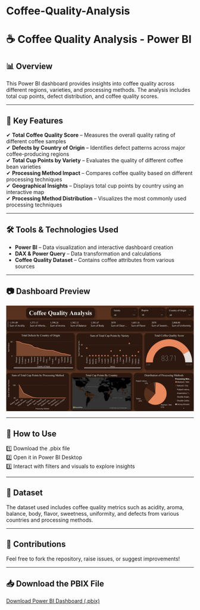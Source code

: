 # Coffee-Quality-Analysis
# ☕ Coffee Quality Analysis - Power BI
## 📊 Overview
This Power BI dashboard provides insights into coffee quality across different regions, varieties, and processing methods. The analysis includes total cup points, defect distribution, and coffee quality scores.

---

## 📌 Key Features
✔ **Total Coffee Quality Score** – Measures the overall quality rating of different coffee samples  
✔ **Defects by Country of Origin** – Identifies defect patterns across major coffee-producing regions  
✔ **Total Cup Points by Variety** – Evaluates the quality of different coffee bean varieties  
✔ **Processing Method Impact** – Compares coffee quality based on different processing techniques  
✔ **Geographical Insights** – Displays total cup points by country using an interactive map  
✔ **Processing Method Distribution** – Visualizes the most commonly used processing techniques  

---

## 🛠️ Tools & Technologies Used
- **Power BI** – Data visualization and interactive dashboard creation  
- **DAX & Power Query** – Data transformation and calculations  
- **Coffee Quality Dataset** – Contains coffee attributes from various sources  

---

## 📷 Dashboard Preview
![Power BI Dashboard](https://github.com/Karannkoli/Coffee-Quality-Analysis/blob/main/Coffee_Quality_Dashboard.jpg)

---

## 🚀 How to Use
1️⃣ Download the .pbix file  
2️⃣ Open it in Power BI Desktop  
3️⃣ Interact with filters and visuals to explore insights  

---

## 📂 Dataset
The dataset used includes coffee quality metrics such as acidity, aroma, balance, body, flavor, sweetness, uniformity, and defects from various countries and processing methods.

---

## 📢 Contributions
Feel free to fork the repository, raise issues, or suggest improvements!

---

## 📥 Download the PBIX File
[Download Power BI Dashboard (.pbix)](https://github.com/Karannkoli/Coffee-Quality-Analysis/blob/main/Coffee%20Quality%20Analysis%20Dashboard.pbix)
